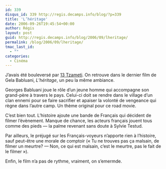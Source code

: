 ```yaml
---
id: 339
disqus_id: 339 http://regis.decamps.info/blog/?p=339
title: 'L’héritage'
date: 2006-09-26T19:45:54+00:00
author: Régis
layout: post
guid: http://regis.decamps.info/blog/2006/09/lheritage/
permalink: /blog/2006/09/lheritage/
tmac_last_id:
  - ""
categories:
  - Cinéma
---
```

J’avais été bouleversé par [13 Tzameti](http://www.allocine.fr/film/fichefilm_gen_cfilm=61514.html). On retrouve dans le dernier film de Gela Babluani, _L’héritage_, un peu la même ambiance.

Georges Babluani joue le rôle d’un jeune homme qui accompagne son grand-père à travers le pays. Celui-ci doit se rendre dans le village d’un clan ennemi pour se faire sacrifier et apaiser la volonté de vengeance qui règne dans l’autre camp. Un thème original pour ce road movie.

C’est bien tout. L’histoire ajoute une bande de Français qui décident de filmer l’évènement. Manque de chance, les acteurs français jouent tous comme des pieds &#8212; la palme revenant sans doute à Sylvie Testud.

Par ailleurs, le préjugé sur les Français-voyeurs n’apporte rien à l’histoire, sauf peut-être une morale de comptoir (« Tu ne trouves pas ça malsain, de filmer un meurtre? &#8212; Non, ce qui est malsain, c’est le meurtre, pas le fait de le filmer »).

Enfin, le film n’a pas de rythme, vraiment, on s&#8217;emermde.
